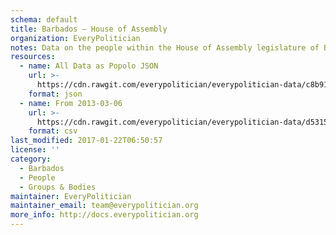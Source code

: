 ```yaml
---
schema: default
title: Barbados — House of Assembly
organization: EveryPolitician
notes: Data on the people within the House of Assembly legislature of Barbados.
resources:
  - name: All Data as Popolo JSON
    url: >-
      https://cdn.rawgit.com/everypolitician/everypolitician-data/c8b91f0d2aa5550c1d94688428f757419ae7f05f/data/Barbados/House_of_Assembly/ep-popolo-v1.0.json
    format: json
  - name: From 2013-03-06
    url: >-
      https://cdn.rawgit.com/everypolitician/everypolitician-data/d53151abe2662163d0acf78af545af2d197bd4e3/data/Barbados/House_of_Assembly/term-2013.csv
    format: csv
last_modified: 2017-01-22T06:50:57
license: ''
category:
  - Barbados
  - People
  - Groups & Bodies
maintainer: EveryPolitician
maintainer_email: team@everypolitician.org
more_info: http://docs.everypolitician.org
---
```

